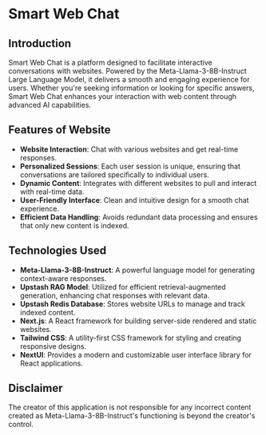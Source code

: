 # Smart Web Chat

## Introduction

Smart Web Chat is a platform designed to facilitate interactive conversations with websites. Powered by the Meta-Llama-3-8B-Instruct Large Language Model, it delivers a smooth and engaging experience for users. Whether you're seeking information or looking for specific answers, Smart Web Chat enhances your interaction with web content through advanced AI capabilities.

## Features of Website

- **Website Interaction**: Chat with various websites and get real-time responses.
- **Personalized Sessions**: Each user session is unique, ensuring that conversations are tailored specifically to individual users.
- **Dynamic Content**: Integrates with different websites to pull and interact with real-time data.
- **User-Friendly Interface**: Clean and intuitive design for a smooth chat experience.
- **Efficient Data Handling**: Avoids redundant data processing and ensures that only new content is indexed.

## Technologies Used

- **Meta-Llama-3-8B-Instruct**: A powerful language model for generating context-aware responses.
- **Upstash RAG Model**: Utilized for efficient retrieval-augmented generation, enhancing chat responses with relevant data.
- **Upstash Redis Database**: Stores website URLs to manage and track indexed content.
- **Next.js**: A React framework for building server-side rendered and static websites.
- **Tailwind CSS**: A utility-first CSS framework for styling and creating responsive designs.
- **NextUI**: Provides a modern and customizable user interface library for React applications.

## Disclaimer

The creator of this application is not responsible for any incorrect content created as Meta-Llama-3-8B-Instruct's functioning is beyond the creator's control.
